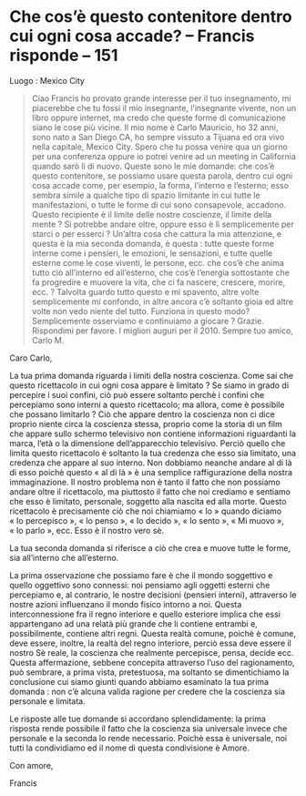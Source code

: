 # Che cos’è questo contenitore dentro cui ogni cosa accade? – Francis risponde – 151

Luogo : Mexico City

>Ciao Francis ho provato grande interesse per il tuo insegnamento, mi piacerebbe che tu fossi il mio insegnante, l’insegnante vivente, non un libro oppure internet, ma credo che queste forme di comunicazione siano le cose più vicine. Il mio nome è Carlo Mauricio, ho 32 anni, sono nato a San Diego CA, ho sempre vissuto a Tijuana ed ora vivo nella capitale, Mexico City. Spero che tu possa venire qua un giorno per una conferenza oppure io potrei venire ad un meeting in California quando sarò lì di nuovo. Queste sono le mie domande: che cos’è questo contenitore, se possiamo usare questa parola, dentro cui ogni cosa accade come, per esempio, la forma, l’interno e l’esterno; esso sembra simile a qualche tipo di spazio limitante in cui tutte le manifestazioni, o tutte le forme di cui sono consapevole, accadono. Questo recipiente è il limite delle nostre coscienze, il limite della mente ? Si potrebbe andare oltre, oppure esso è lì semplicemente per starci o per esserci ? Un’altra cosa che cattura la mia attenzione, e questa è la mia seconda domanda, è questa : tutte queste forme interne come i pensieri, le emozioni, le sensazioni, e tutte quelle esterne come le cose viventi, le persone, ecc. che cos’è che anima tutto ciò all’interno ed all’esterno, che cos’è l’energia sottostante che fa progredire e muovere la vita, che ci fa nascere, crescere, morire, ecc. ? Talvolta guardo tutto questo e mi spavento, altre volte semplicemente mi confondo, in altre ancora c’è soltanto gioia ed altre volte non vedo niente del tutto. Funziona in questo modo? Semplicemente osserviamo e continuiamo a giocare ? Grazie. Rispondimi per favore. I migliori auguri per il 2010. Sempre tuo amico, Carlo M.

Caro Carlo,

La tua prima domanda riguarda i limiti della nostra coscienza. Come sai che questo ricettacolo in cui ogni cosa appare è limitato ? Se siamo in grado di percepire i suoi confini, ciò può essere soltanto perchè i confini che percepiamo sono interni a questo ricettacolo; ma allora, come è possibile che possano limitarlo ? Ciò che appare dentro la coscienza non ci dice proprio niente circa la coscienza stessa, proprio come la storia di un film che appare sullo schermo televisivo non contiene informazioni riguardanti la marca, l’età o la dimensione dell’apparecchio televisivo. Perciò quello che limita questo ricettacolo è soltanto la tua credenza che esso sia limitato, una credenza che appare al suo interno. Non dobbiamo neanche andare al di là di esso poichè questo « al di là » è una semplice raffigurazione della nostra immaginazione. Il nostro problema non è tanto il fatto che non possiamo andare oltre il ricettacolo, ma piuttosto il fatto che noi crediamo e sentiamo che esso è limitato, personale, soggetto alla nascita ed alla morte. Questo ricettacolo è precisamente ciò che noi chiamiamo « Io » quando diciamo « Io percepisco », « Io penso », « Io decido », « Io sento », « Mi muovo », « Io parlo », ecc. Esso è il nostro vero sè.

La tua seconda domanda si riferisce a ciò che crea e muove tutte le forme, sia all’interno che all’esterno.

La prima osservazione che possiamo fare è che il mondo soggettivo e quello oggettivo sono connessi: noi pensiamo agli oggetti esterni che percepiamo e, al contrario, le nostre decisioni (pensieri interni), attraverso le nostre azioni influenzano il mondo fisico intorno a noi. Questa interconnessione fra il regno interiore e quello esteriore implica che essi appartengano ad una relatà più grande che li contiene entrambi e, possibilmente, contiene altri regni. Questa realtà comune, poichè è comune, deve essere, inoltre, la realtà del regno interiore, perciò essa deve essere il nostro Sè reale, la coscienza che realmente percepisce, pensa, decide ecc. Questa affermazione, sebbene concepita attraverso l’uso del ragionamento, può sembrare, a prima vista, pretestuosa, ma soltanto se dimentichiamo la conclusione cui siamo giunti quando abbiamo esaminato la tua prima domanda : non c’è alcuna valida ragione per credere che la coscienza sia personale e limitata.

Le risposte alle tue domande si accordano splendidamente: la prima risposta rende possibile il fatto che la coscienza sia universale invece che personale e la seconda lo rende necessario. Poichè essa è universale, noi tutti la condividiamo ed il nome di questa condivisione è Amore.

Con amore,

Francis

